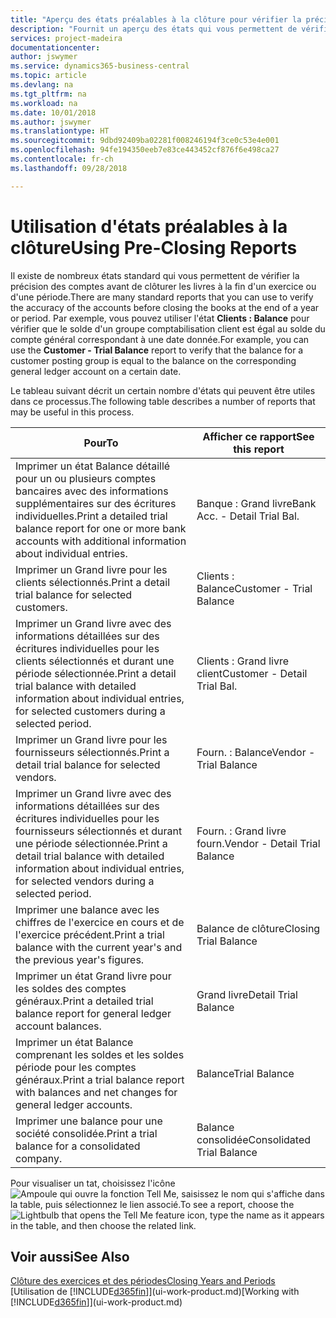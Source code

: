```yaml
---
title: "Aperçu des états préalables à la clôture pour vérifier la précision de compte | Microsoft Docs"
description: "Fournit un aperçu des états qui vous permettent de vérifier la précision des comptes avant de clôturer les livres à la fin d'un exercice ou d'une période."
services: project-madeira
documentationcenter: 
author: jswymer
ms.service: dynamics365-business-central
ms.topic: article
ms.devlang: na
ms.tgt_pltfrm: na
ms.workload: na
ms.date: 10/01/2018
ms.author: jswymer
ms.translationtype: HT
ms.sourcegitcommit: 9dbd92409ba02281f008246194f3ce0c53e4e001
ms.openlocfilehash: 94fe194350eeb7e83ce443452cf876f6e498ca27
ms.contentlocale: fr-ch
ms.lasthandoff: 09/28/2018

---
```

# <a name="using-pre-closing-reports"></a><span data-ttu-id="177ec-103">Utilisation d'états préalables à la clôture</span><span class="sxs-lookup"><span data-stu-id="177ec-103">Using Pre-Closing Reports</span></span>
<span data-ttu-id="177ec-104">Il existe de nombreux états standard qui vous permettent de vérifier la précision des comptes avant de clôturer les livres à la fin d'un exercice ou d'une période.</span><span class="sxs-lookup"><span data-stu-id="177ec-104">There are many standard reports that you can use to verify the accuracy of the accounts before closing the books at the end of a year or period.</span></span> <span data-ttu-id="177ec-105">Par exemple, vous pouvez utiliser l'état **Clients : Balance** pour vérifier que le solde d'un groupe comptabilisation client est égal au solde du compte général correspondant à une date donnée.</span><span class="sxs-lookup"><span data-stu-id="177ec-105">For example, you can use the **Customer - Trial Balance** report to verify that the balance for a customer posting group is equal to the balance on the corresponding general ledger account on a certain date.</span></span>

<span data-ttu-id="177ec-106">Le tableau suivant décrit un certain nombre d'états qui peuvent être utiles dans ce processus.</span><span class="sxs-lookup"><span data-stu-id="177ec-106">The following table describes a number of reports that may be useful in this process.</span></span>

| <span data-ttu-id="177ec-107">Pour</span><span class="sxs-lookup"><span data-stu-id="177ec-107">To</span></span> | <span data-ttu-id="177ec-108">Afficher ce rapport</span><span class="sxs-lookup"><span data-stu-id="177ec-108">See this report</span></span> |
| --- | --- |
| <span data-ttu-id="177ec-109">Imprimer un état Balance détaillé pour un ou plusieurs comptes bancaires avec des informations supplémentaires sur des écritures individuelles.</span><span class="sxs-lookup"><span data-stu-id="177ec-109">Print a detailed trial balance report for one or more bank accounts with additional information about individual entries.</span></span> |<span data-ttu-id="177ec-110">Banque : Grand livre</span><span class="sxs-lookup"><span data-stu-id="177ec-110">Bank Acc. - Detail Trial Bal.</span></span> |
| <span data-ttu-id="177ec-111">Imprimer un Grand livre pour les clients sélectionnés.</span><span class="sxs-lookup"><span data-stu-id="177ec-111">Print a detail trial balance for selected customers.</span></span> |<span data-ttu-id="177ec-112">Clients : Balance</span><span class="sxs-lookup"><span data-stu-id="177ec-112">Customer - Trial Balance</span></span> |
| <span data-ttu-id="177ec-113">Imprimer un Grand livre avec des informations détaillées sur des écritures individuelles pour les clients sélectionnés et durant une période sélectionnée.</span><span class="sxs-lookup"><span data-stu-id="177ec-113">Print a detail trial balance with detailed information about individual entries, for selected customers during a selected period.</span></span> |<span data-ttu-id="177ec-114">Clients : Grand livre client</span><span class="sxs-lookup"><span data-stu-id="177ec-114">Customer - Detail Trial Bal.</span></span> |
| <span data-ttu-id="177ec-115">Imprimer un Grand livre pour les fournisseurs sélectionnés.</span><span class="sxs-lookup"><span data-stu-id="177ec-115">Print a detail trial balance for selected vendors.</span></span> |<span data-ttu-id="177ec-116">Fourn. : Balance</span><span class="sxs-lookup"><span data-stu-id="177ec-116">Vendor - Trial Balance</span></span> |
| <span data-ttu-id="177ec-117">Imprimer un Grand livre avec des informations détaillées sur des écritures individuelles pour les fournisseurs sélectionnés et durant une période sélectionnée.</span><span class="sxs-lookup"><span data-stu-id="177ec-117">Print a detail trial balance with detailed information about individual entries, for selected vendors during a selected period.</span></span> |<span data-ttu-id="177ec-118">Fourn. : Grand livre fourn.</span><span class="sxs-lookup"><span data-stu-id="177ec-118">Vendor - Detail Trial Balance</span></span> |
| <span data-ttu-id="177ec-119">Imprimer une balance avec les chiffres de l'exercice en cours et de l'exercice précédent.</span><span class="sxs-lookup"><span data-stu-id="177ec-119">Print a trial balance with the current year's and the previous year's figures.</span></span> |<span data-ttu-id="177ec-120">Balance de clôture</span><span class="sxs-lookup"><span data-stu-id="177ec-120">Closing Trial Balance</span></span> |
| <span data-ttu-id="177ec-121">Imprimer un état Grand livre pour les soldes des comptes généraux.</span><span class="sxs-lookup"><span data-stu-id="177ec-121">Print a detailed trial balance report for general ledger account balances.</span></span> |<span data-ttu-id="177ec-122">Grand livre</span><span class="sxs-lookup"><span data-stu-id="177ec-122">Detail Trial Balance</span></span> |
| <span data-ttu-id="177ec-123">Imprimer un état Balance comprenant les soldes et les soldes période pour les comptes généraux.</span><span class="sxs-lookup"><span data-stu-id="177ec-123">Print a trial balance report with balances and net changes for general ledger accounts.</span></span> |<span data-ttu-id="177ec-124">Balance</span><span class="sxs-lookup"><span data-stu-id="177ec-124">Trial Balance</span></span> |
| <span data-ttu-id="177ec-125">Imprimer une balance pour une société consolidée.</span><span class="sxs-lookup"><span data-stu-id="177ec-125">Print a trial balance for a consolidated company.</span></span> |<span data-ttu-id="177ec-126">Balance consolidée</span><span class="sxs-lookup"><span data-stu-id="177ec-126">Consolidated Trial Balance</span></span> |

<span data-ttu-id="177ec-127">Pour visualiser un tat, choisissez l'icône ![Ampoule qui ouvre la fonction Tell Me](media/ui-search/search_small.png "Dites-moi ce que vous voulez faire"), saisissez le nom qui s'affiche dans la table, puis sélectionnez le lien associé.</span><span class="sxs-lookup"><span data-stu-id="177ec-127">To see a report, choose the ![Lightbulb that opens the Tell Me feature](media/ui-search/search_small.png "Tell me what you want to do") icon, type the name as it appears in the table, and then choose the related link.</span></span>

## <a name="see-also"></a><span data-ttu-id="177ec-128">Voir aussi</span><span class="sxs-lookup"><span data-stu-id="177ec-128">See Also</span></span>
[<span data-ttu-id="177ec-129">Clôture des exercices et des périodes</span><span class="sxs-lookup"><span data-stu-id="177ec-129">Closing Years and Periods</span></span>](year-close-years-periods.md)  
<span data-ttu-id="177ec-130">[Utilisation de [!INCLUDE[d365fin](includes/d365fin_md.md)]](ui-work-product.md)</span><span class="sxs-lookup"><span data-stu-id="177ec-130">[Working with [!INCLUDE[d365fin](includes/d365fin_md.md)]](ui-work-product.md)</span></span>


